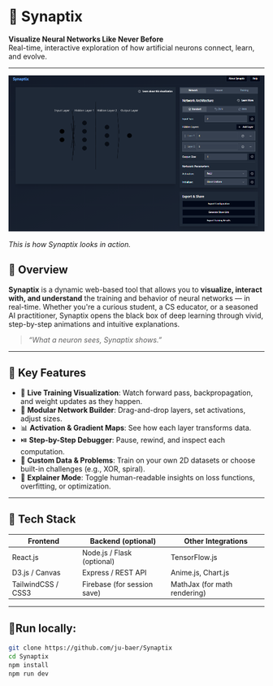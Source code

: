 # 🧠 Synaptix  
**Visualize Neural Networks Like Never Before**  
Real-time, interactive exploration of how artificial neurons connect, learn, and evolve.

---
![Synaptix Demo](image.png)

*This is how Synaptix looks in action.*


## 🚀 Overview

**Synaptix** is a dynamic web-based tool that allows you to **visualize, interact with, and understand** the training and behavior of neural networks — in real-time. Whether you're a curious student, a CS educator, or a seasoned AI practitioner, Synaptix opens the black box of deep learning through vivid, step-by-step animations and intuitive explanations.

> _“What a neuron sees, Synaptix shows.”_

---

## 🎯 Key Features

- 🔄 **Live Training Visualization**: Watch forward pass, backpropagation, and weight updates as they happen.
- 🧩 **Modular Network Builder**: Drag-and-drop layers, set activations, adjust sizes.
- 📊 **Activation & Gradient Maps**: See how each layer transforms data.
- ⏯️ **Step-by-Step Debugger**: Pause, rewind, and inspect each computation.
- 🌈 **Custom Data & Problems**: Train on your own 2D datasets or choose built-in challenges (e.g., XOR, spiral).
- 🧠 **Explainer Mode**: Toggle human-readable insights on loss functions, overfitting, or optimization.

---

## 🧰 Tech Stack

| Frontend              | Backend (optional)        | Other Integrations       |
|-----------------------|---------------------------|---------------------------|
| React.js              | Node.js / Flask (optional)| TensorFlow.js             |
| D3.js / Canvas        | Express / REST API        | Anime.js, Chart.js        |
| TailwindCSS / CSS3    | Firebase (for session save)| MathJax (for math rendering)|

---

## 🧪Run locally:

```bash
git clone https://github.com/ju-baer/Synaptix
cd Synaptix
npm install
npm run dev
